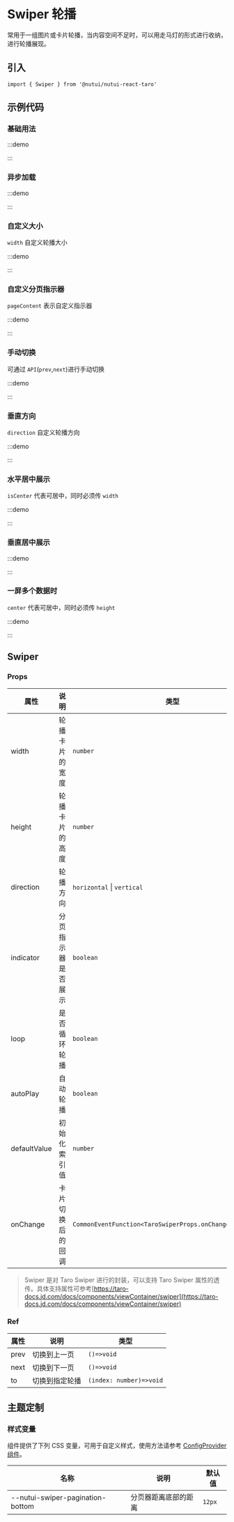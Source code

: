 # Swiper 轮播

常用于一组图片或卡片轮播，当内容空间不足时，可以用走马灯的形式进行收纳，进行轮播展现。

## 引入

```tsx
import { Swiper } from '@nutui/nutui-react-taro'
```

## 示例代码

### 基础用法

:::demo

<CodeBlock src='taro/demo1.tsx'></CodeBlock>

:::

### 异步加载

:::demo

<CodeBlock src='taro/demo2.tsx'></CodeBlock>

:::

### 自定义大小

`width` 自定义轮播大小

:::demo

<CodeBlock src='taro/demo3.tsx'></CodeBlock>

:::

### 自定义分页指示器

`pageContent` 表示自定义指示器

:::demo

<CodeBlock src='taro/demo4.tsx'></CodeBlock>

:::

### 手动切换

可通过 `API`(`prev`,`next`)进行手动切换

:::demo

<CodeBlock src='taro/demo5.tsx'></CodeBlock>

:::

### 垂直方向

`direction` 自定义轮播方向

:::demo

<CodeBlock src='taro/demo6.tsx'></CodeBlock>

:::

### 水平居中展示

`isCenter` 代表可居中，同时必须传 `width`

:::demo

<CodeBlock src='taro/demo7.tsx'></CodeBlock>

:::

### 垂直居中展示

:::demo

<CodeBlock src='taro/demo8.tsx'></CodeBlock>

:::

### 一屏多个数据时

`center` 代表可居中，同时必须传 `height`

:::demo

<CodeBlock src='taro/demo9.tsx'></CodeBlock>

:::

## Swiper

### Props

| 属性 | 说明 | 类型 | 默认值 |
| --- | --- | --- | --- |
| width | 轮播卡片的宽度 | `number` | `-` |
| height | 轮播卡片的高度 | `number` | `-` |
| direction | 轮播方向 | `horizontal` \| `vertical` | `horizontal` |
| indicator | 分页指示器是否展示 | `boolean` | `false` |
| loop | 是否循环轮播 | `boolean` | `true` |
| autoPlay | 自动轮播 | `boolean` | `false` |
| defaultValue | 初始化索引值 | `number` | `0` |
| onChange | 卡片切换后的回调 | `CommonEventFunction<TaroSwiperProps.onChangeEventDetail>` | `-` |

> Swiper 是对 Taro Swiper 进行的封装，可以支持 Taro Swiper 属性的透传。具体支持属性可参考[https://taro-docs.jd.com/docs/components/viewContainer/swiper](https://taro-docs.jd.com/docs/components/viewContainer/swiper)

### Ref

| 属性 | 说明 | 类型 |
| --- | --- | --- |
| prev | 切换到上一页 | `()=>void` |
| next | 切换到下一页 | `()=>void` |
| to | 切换到指定轮播 | `(index: number)=>void` |

## 主题定制

### 样式变量

组件提供了下列 CSS 变量，可用于自定义样式，使用方法请参考 [ConfigProvider 组件](#/zh-CN/component/configprovider)。

| 名称 | 说明 | 默认值 |
| --- | --- | --- |
| \--nutui-swiper-pagination-bottom | 分页器距离底部的距离 | `12px` |
